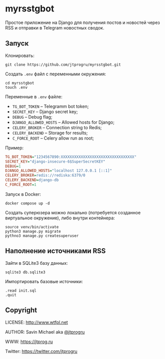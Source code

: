 # myrsstgbot

Простое приложение на Django для получения постов и новостей через RSS и отправки в Telegram новостных сводок.

## Запуск

Клонировать:
```shell
git clone https://github.com/jtprogru/myrsstgbot.git
```

Создать `.env` файл с переменными окружения:
```shell
cd myrsstgbot
touch .env
```
Переменные в  `.env` файле:
- `TG_BOT_TOKEN` – Telegramm bot token;
- `SECRET_KEY` – Django secret key;
- `DEBUG` – Debug flag;
- `DJANGO_ALLOWED_HOSTS` – Allowed hosts for Django;
- `CELERY_BROKER` – Connection string to Redis;
- `CELERY_BACKEND` – Storage for results;
- `C_FORCE_ROOT` – Celery allow run as root;

Пример:
```ini
TG_BOT_TOKEN="1234567890:XXXXXXXXXXXXXXXXXXXXXXXXXXXXXXXXX"
SECRET_KEY="django-insecure-6$SuperSecretKEY"
DEBUG=1
DJANGO_ALLOWED_HOSTS="localhost 127.0.0.1 [::1]"
CELERY_BROKER=redis://rediska:6379/0
CELERY_BACKEND=django-db
C_FORCE_ROOT=1
```

Запуск в Docker:
```shell
docker compose up -d 
```

Создать суперюзера можно локально (потребуется созданное виртуальное окружение), либо внутри контейнера:
```shell
source venv/bin/activate
python3 manage.py migrate
pythno3 manage.py createsuperuser
```

## Наполнение источниками RSS

Зайти в SQLite3 базу данных:
```shell
sqlite3 db.sqlite3
```

Импортировать базовые источники:
```sqlite
.read init.sql
.quit
```

## Copyright

LICENSE: http://www.wtfpl.net

AUTHOR: Savin Michael aka [@jtprogru](https://github.com/jtprogru)

WWW: https://jtprog.ru

Twitter: https://twitter.com/jtprogru


